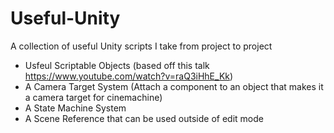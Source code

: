 # Useful-Unity
A collection of useful Unity scripts I take from project to project

- Usfeul Scriptable Objects (based off this talk https://www.youtube.com/watch?v=raQ3iHhE_Kk)
- A Camera Target System (Attach a component to an object that makes it a camera target for cinemachine)
- A State Machine System
- A Scene Reference that can be used outside of edit mode
